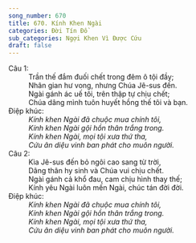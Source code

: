 ```yaml
---
song_number: 670
title: 670. Kính Khen Ngài
categories: Đời Tín Đồ
sub_categories: Ngợi Khen Vì Được Cứu
draft: false
---
```

<dl><dt>Câu 1:</dt><dd data-verse="1">Trần thế đắm đuối chết trong đêm ô tội đầy; <br/>Nhân gian hư vong, nhưng Chúa Jê-sus đến. <br/>Ngài gánh ác uế tôi, trên thập tự chịu chết; <br/>Chúa dâng mình tuôn huyết hồng thế tôi và bạn. </dd><dt>Điệp khúc:</dt><dd data-chorus="1"><em>Kính khen Ngài đã chuộc mua chính tôi, <br/>Kính khen Ngài gội hồn thân trắng trong. <br/>Kính khen Ngài, mọi tội xưa thứ tha, <br/>Cứu ân diệu vinh ban phát cho muôn người. </em></dd><dt>Câu 2:</dt><dd data-verse="2">Kìa Jê-sus đến bỏ ngôi cao sang từ trời, <br/>Dâng thân hy sinh và Chúa vui chịu chết. <br/>Ngài gánh cả khổ đau, cam chịu hình thay thế; <br/>Kính yêu Ngài luôn mến Ngài, chúc tán đời đời. </dd><dt>Điệp khúc:</dt><dd data-chorus="1"><em>Kính khen Ngài đã chuộc mua chính tôi, <br/>Kính khen Ngài gội hồn thân trắng trong. <br/>Kính khen Ngài, mọi tội xưa thứ tha, <br/>Cứu ân diệu vinh ban phát cho muôn người. </em></dd></dl>